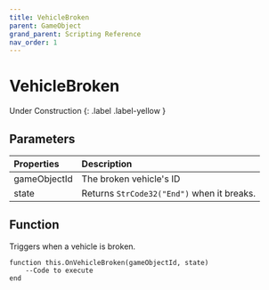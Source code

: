 ```yaml
---
title: VehicleBroken
parent: GameObject
grand_parent: Scripting Reference
nav_order: 1
---
```


# VehicleBroken
Under Construction
{: .label .label-yellow }

## Parameters

|Properties|Description|
|:-|:-|
|gameObjectId|The broken vehicle's ID|
|state|Returns `StrCode32("End")` when it breaks.|

## Function

Triggers when a vehicle is broken.

```
function this.OnVehicleBroken(gameObjectId, state) 
	--Code to execute
end
```